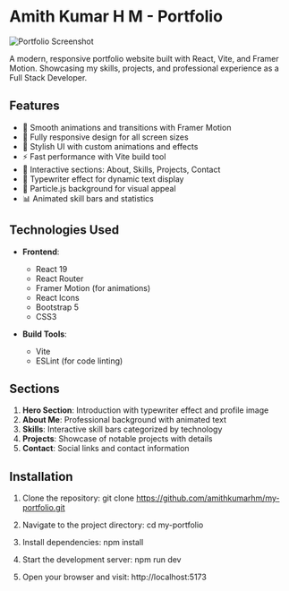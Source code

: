 # Amith Kumar H M - Portfolio

![Portfolio Screenshot](./public/screenshot.png) <!-- Add a screenshot later -->

A modern, responsive portfolio website built with React, Vite, and Framer Motion. Showcasing my skills, projects, and professional experience as a Full Stack Developer.

## Features

- 💫 Smooth animations and transitions with Framer Motion
- 📱 Fully responsive design for all screen sizes
- 🎨 Stylish UI with custom animations and effects
- ⚡ Fast performance with Vite build tool
- 📄 Interactive sections: About, Skills, Projects, Contact
- 🔄 Typewriter effect for dynamic text display
- 🌟 Particle.js background for visual appeal
- 📊 Animated skill bars and statistics

## Technologies Used

- **Frontend**: 
  - React 19
  - React Router
  - Framer Motion (for animations)
  - React Icons
  - Bootstrap 5
  - CSS3

- **Build Tools**:
  - Vite
  - ESLint (for code linting)

## Sections

1. **Hero Section**: Introduction with typewriter effect and profile image
2. **About Me**: Professional background with animated text
3. **Skills**: Interactive skill bars categorized by technology
4. **Projects**: Showcase of notable projects with details
5. **Contact**: Social links and contact information

## Installation

1. Clone the repository:
    git clone https://github.com/amithkumarhm/my-portfolio.git

2. Navigate to the project directory:
    cd my-portfolio

3. Install dependencies:
    npm install

4. Start the development server:
    npm run dev

5. Open your browser and visit:
    http://localhost:5173
